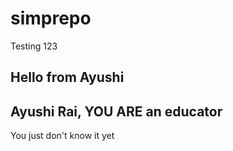 # simprepo

Testing 123

## Hello from Ayushi

## Ayushi Rai, YOU ARE an educator
You just don't know it yet
